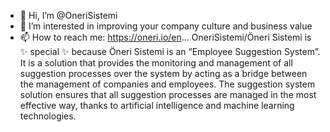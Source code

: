- 👋 Hi, I’m @OneriSistemi
- 👀 I’m interested in improving your company culture and business value
- 📫 How to reach me: https://oneri.io/en...
OneriSistemi/Öneri Sistemi is ✨ special ✨  because Öneri Sistemi is an  “Employee Suggestion System”. 
It is a solution that provides the monitoring and management of all suggestion processes over the system by acting as a bridge between the management of companies and employees. 
The suggestion system solution ensures that all suggestion processes are managed in the most effective way, thanks to artificial intelligence and machine learning technologies.
